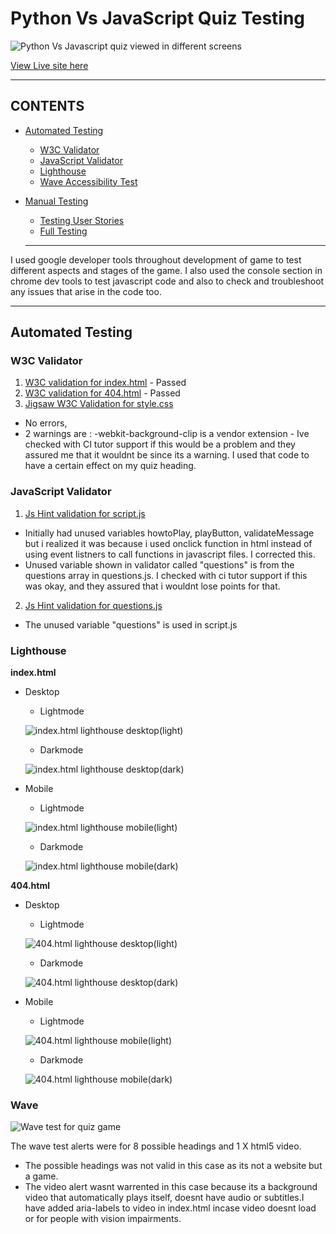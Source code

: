 # Python Vs JavaScript Quiz Testing 

![Python Vs Javascript quiz viewed in different screens](documentation/gifs/am-i-responsive-finalgif.gif)

[View Live site here](https://sooryageorge7.github.io/Python-Vs-Javascript-Quiz/)

---

## CONTENTS

* [Automated Testing](#Automated-Testing)
  * [W3C Validator](#W3C-Validator)
  * [JavaScript Validator](#JavaScript-Validator)
  * [Lighthouse](#Lighthouse)
  * [Wave Accessibility Test](#Wave)
* [Manual Testing](#Manual-Testing)
  * [Testing User Stories](#Testing-User-Stories)
  * [Full Testing](#Full-Testing)

  ---

I used google developer tools throughout development of game to test different aspects and stages of the game.
I also used the console section in chrome dev tools to test javascript code and also to check and troubleshoot any issues that arise in the code too. 

---

## Automated Testing 

### W3C Validator 

1. [W3C validation for index.html](documentation/tests/final-index.html-validation.png) - Passed
2. [W3C validation for 404.html](documentation/tests/404-html-validation.png) - Passed
3. [Jigsaw W3C Validation for style.css](documentation/tests/final-css-validation.png) 
  *  No errors, 
  * 2 warnings are : -webkit-background-clip is a vendor extension - Ive checked with CI tutor support if this would be a problem and they assured me that it wouldnt be since its a warning. I used that code to have a certain effect on my quiz heading. 


### JavaScript Validator 

1. [Js Hint validation for script.js](documentation/tests/script-javascript-validation.png) 
  * Initially had unused variables howtoPlay, playButton, validateMessage but i realized it was because i used onclick function in html instead of using event listners to call functions in javascript files. I corrected this.
  * Unused variable shown in validator called "questions" is from the questions array in questions.js. I checked with ci tutor support if this was okay, and they assured that i wouldnt lose points for that.
2.  [Js Hint validation for questions.js](documentation/tests/questions-js-validation.png)
  * The unused variable "questions" is used in script.js 

### Lighthouse 

**index.html** 
  * Desktop 
    * Lightmode

    ![index.html lighthouse desktop(light)](documentation/lighthouse-scores/lighthouse-score-desktop.png)

    * Darkmode

    ![index.html lighthouse desktop(dark)](documentation/lighthouse-scores/lighthouse-score-desktop(dark).png)

  * Mobile
    * Lightmode

    ![index.html lighthouse mobile(light)](documentation/lighthouse-scores/lighthouse-score-mobile.png)

    * Darkmode

    ![index.html lighthouse mobile(dark)](documentation/lighthouse-scores/lighthouse-score-mobile(dark).png)

**404.html**
  * Desktop
    * Lightmode

    ![404.html lighthouse desktop(light)](documentation/lighthouse-scores/lighthouse-score-desktop-404.png)

    * Darkmode

    ![404.html lighthouse desktop(dark)](documentation/lighthouse-scores/lighthouse-score-desktop(dark)-404.png)

  * Mobile
    * Lightmode 

    ![404.html lighthouse mobile(light)](documentation/lighthouse-scores/lighthouse-score-mobile-404.png)

    * Darkmode

    ![404.html lighthouse mobile(dark)](documentation/lighthouse-scores/lighthouse-score-mobile(dark)-404.png)

### Wave

![Wave test for quiz game](documentation/tests/wavetest-index.html.png)

The wave test alerts were for 8 possible headings and 1 X html5 video. 
* The possible headings was not valid in this case as its not a website but a game. 
* The video alert wasnt warrented in this case because its a background video that automatically plays itself, doesnt have audio or subtitles.I have added aria-labels to video in index.html incase video doesnt load or for people with vision impairments.